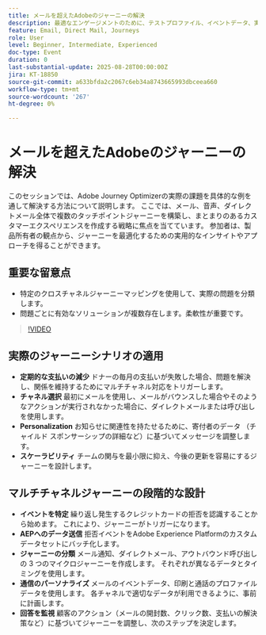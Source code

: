 ```yaml
---
title: メールを超えたAdobeのジャーニーの解決
description: 最適なエンゲージメントのために、テストプロファイル、イベントデータ、実際のシナリオを使用して、Adobe Journey Optimizerでマルチチャネルジャーニーを設計およびテストする方法について説明します。
feature: Email, Direct Mail, Journeys
role: User
level: Beginner, Intermediate, Experienced
doc-type: Event
duration: 0
last-substantial-update: 2025-08-28T00:00:00Z
jira: KT-18850
source-git-commit: a633bfda2c2067c6eb34a8743665993dbceea660
workflow-type: tm+mt
source-wordcount: '267'
ht-degree: 0%

---
```



# メールを超えたAdobeのジャーニーの解決

このセッションでは、Adobe Journey Optimizerの実際の課題を具体的な例を通して解決する方法について説明します。 ここでは、メール、音声、ダイレクトメール全体で複数のタッチポイントジャーニーを構築し、まとまりのあるカスタマーエクスペリエンスを作成する戦略に焦点を当てています。 参加者は、製品所有者の観点から、ジャーニーを最適化するための実用的なインサイトやアプローチを得ることができます。

## 重要な留意点

* 特定のクロスチャネルジャーニーマッピングを使用して、実際の問題を分類します。
* 問題ごとに有効なソリューションが複数存在します。柔軟性が重要です。

>[!VIDEO](https://video.tv.adobe.com/v/3471331/?learn=on&enablevpops)

## 実際のジャーニーシナリオの適用

* **定期的な支払いの減少** ドナーの毎月の支払いが失敗した場合、問題を解決し、関係を維持するためにマルチチャネル対応をトリガーします。
* **チャネル選択** 最初にメールを使用し、メールがバウンスした場合やそのようなアクションが実行されなかった場合に、ダイレクトメールまたは呼び出しを使用します。
* **Personalization** お知らせに関連性を持たせるために、寄付者のデータ （チャイルド スポンサーシップの詳細など）に基づいてメッセージを調整します。
* **スケーラビリティ** チームの関与を最小限に抑え、今後の更新を容易にするジャーニーを設計します。

## マルチチャネルジャーニーの段階的な設計

* **イベントを特定** 繰り返し発生するクレジットカードの拒否を認識することから始めます。 これにより、ジャーニーがトリガーになります。
* **AEPへのデータ送信** 拒否イベントをAdobe Experience Platformのカスタムデータセットにバッチ化します。
* **ジャーニーの分類** メール通知、ダイレクトメール、アウトバウンド呼び出しの 3 つのマイクロジャーニーを作成します。 それぞれが異なるデータとタイミングを使用します。
* **通信のパーソナライズ** メールのイベントデータ、印刷と通話のプロファイルデータを使用します。 各チャネルで適切なデータが利用できるように、事前に計画します。
* **回答を監視** 顧客のアクション（メールの開封数、クリック数、支払いの解決策など）に基づいてジャーニーを調整し、次のステップを決定します。